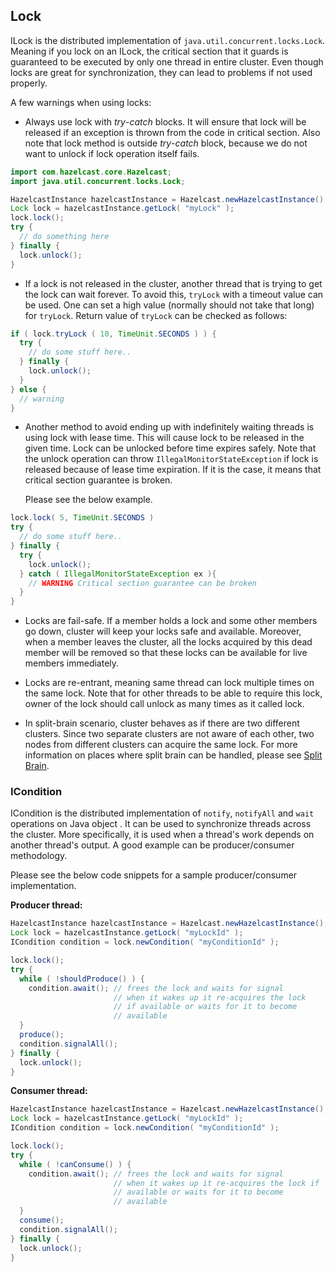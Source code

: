

## Lock

ILock is the distributed implementation of `java.util.concurrent.locks.Lock`. Meaning if you lock on an ILock, the critical
section that it guards is guaranteed to be executed by only one thread in entire cluster. Even though locks are great for synchronization, they can lead to problems if not used properly.

A few warnings when using locks:

- Always use lock with *try*-*catch* blocks. It will ensure that lock will be released if an exception is thrown from
the code in critical section. Also note that lock method is outside *try*-*catch* block, because we do not want to unlock
if lock operation itself fails.

```java
import com.hazelcast.core.Hazelcast;
import java.util.concurrent.locks.Lock;

HazelcastInstance hazelcastInstance = Hazelcast.newHazelcastInstance();
Lock lock = hazelcastInstance.getLock( "myLock" );
lock.lock();
try {
  // do something here
} finally {
  lock.unlock();
}
```

- If a lock is not released in the cluster, another thread that is trying to get the
lock can wait forever. To avoid this, `tryLock` with a timeout value can be used. One can
set a high value (normally should not take that long) for `tryLock`. Return value of `tryLock` can be checked as follows:

```java
if ( lock.tryLock ( 10, TimeUnit.SECONDS ) ) {
  try {  
    // do some stuff here..  
  } finally {  
    lock.unlock();  
  }   
} else {
  // warning
}
```

- Another method to avoid ending up with indefinitely waiting threads is using lock with lease time. This will cause
lock to be released in the given time. Lock can be unlocked before time expires safely. Note that the unlock operation can
throw `IllegalMonitorStateException` if lock is released because of lease time expiration. If it is the case, it means
that critical section guarantee is broken.

	Please see the below example.

```java
lock.lock( 5, TimeUnit.SECONDS )
try {
  // do some stuff here..
} finally {
  try {
    lock.unlock();
  } catch ( IllegalMonitorStateException ex ){
    // WARNING Critical section guarantee can be broken
  }
}
```

- Locks are fail-safe. If a member holds a lock and some other members go down, cluster will keep your locks safe and available.
Moreover, when a member leaves the cluster, all the locks acquired by this dead member will be removed so that these
locks can be available for live members immediately.


- Locks are re-entrant, meaning same thread can lock multiple times on the same lock. Note that for other threads to be
 able to require this lock, owner of the lock should call unlock as many times as it called lock.

- In split-brain scenario, cluster behaves as if there are two different clusters. Since two separate clusters are not aware of each other,
two nodes from different clusters can acquire the same lock.
For more information on places where split brain can be handled, please see [Split Brain](#how-is-split-brain-syndrome-handled).

### ICondition

ICondition is the distributed implementation of `notify`, `notifyAll` and `wait` operations on Java object . It can be used to synchronize
threads  across the cluster. More specifically, it is used when a thread's work  depends on another thread's output. A good example
can be producer/consumer methodology. 

Please see the below code snippets for a sample producer/consumer implementation.

**Producer thread:**

```java
HazelcastInstance hazelcastInstance = Hazelcast.newHazelcastInstance();
Lock lock = hazelcastInstance.getLock( "myLockId" );
ICondition condition = lock.newCondition( "myConditionId" );

lock.lock();
try {
  while ( !shouldProduce() ) {
    condition.await(); // frees the lock and waits for signal
                       // when it wakes up it re-acquires the lock
                       // if available or waits for it to become
                       // available
  }
  produce();
  condition.signalAll();
} finally {
  lock.unlock();
}
```

**Consumer thread:**
       
```java       
HazelcastInstance hazelcastInstance = Hazelcast.newHazelcastInstance();
Lock lock = hazelcastInstance.getLock( "myLockId" );
ICondition condition = lock.newCondition( "myConditionId" );

lock.lock();
try {
  while ( !canConsume() ) {
    condition.await(); // frees the lock and waits for signal
                       // when it wakes up it re-acquires the lock if 
                       // available or waits for it to become
                       // available
  }
  consume();
  condition.signalAll();
} finally {
  lock.unlock();
}
```

